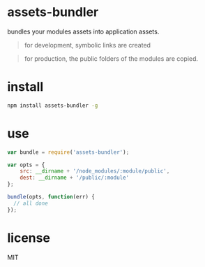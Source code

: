 # assets-bundler

bundles your modules assets into application assets.

 > for development, symbolic links are created

 > for production, the public folders of the modules are copied.

# install
```bash
npm install assets-bundler -g
```

# use

```js
var bundle = require('assets-bundler');

var opts = {
    src: __dirname + '/node_modules/:module/public',
    dest: __dirname + '/public/:module'
};

bundle(opts, function(err) {
  // all done
});

```

# license
MIT


